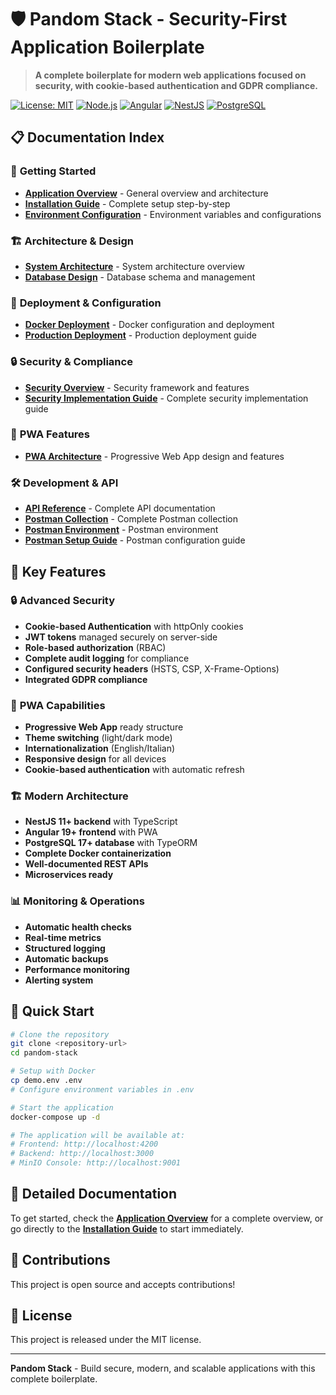 # 🛡️ Pandom Stack - Security-First Application Boilerplate

> **A complete boilerplate for modern web applications focused on security, with cookie-based authentication and GDPR compliance.**

[![License: MIT](https://img.shields.io/badge/License-MIT-yellow.svg)](https://opensource.org/licenses/MIT)
[![Node.js](https://img.shields.io/badge/Node.js-18+-green.svg)](https://nodejs.org/)
[![Angular](https://img.shields.io/badge/Angular-19+-red.svg)](https://angular.io/)
[![NestJS](https://img.shields.io/badge/NestJS-11+-red.svg)](https://nestjs.com/)
[![PostgreSQL](https://img.shields.io/badge/PostgreSQL-17+-blue.svg)](https://www.postgresql.org/)

## 📋 Documentation Index

### 🚀 **Getting Started**
- [**Application Overview**](./overview.md) - General overview and architecture
- [**Installation Guide**](./installation.md) - Complete setup step-by-step
- [**Environment Configuration**](./configuration/environment-vars.md) - Environment variables and configurations

### 🏗️ **Architecture & Design**
- [**System Architecture**](./architecture/system-architecture.md) - System architecture overview
- [**Database Design**](./architecture/database-design.md) - Database schema and management

### 🐳 **Deployment & Configuration**
- [**Docker Deployment**](./configuration/docker-deployment.md) - Docker configuration and deployment
- [**Production Deployment**](./deployment/production-deployment-guide.md) - Production deployment guide

### 🔒 **Security & Compliance**
- [**Security Overview**](./security/security-overview.md) - Security framework and features
- [**Security Implementation Guide**](./security/security-implementation-guide.md) - Complete security implementation guide

### 📱 **PWA Features**
- [**PWA Architecture**](./architecture/system-architecture.md#pwa-architecture) - Progressive Web App design and features

### 🛠️ **Development & API**
- [**API Reference**](./api/api-reference.md) - Complete API documentation
- [**Postman Collection**](./api/pandom-postman-collection.json) - Complete Postman collection
- [**Postman Environment**](./api/pandom-postman-environment.json) - Postman environment
- [**Postman Setup Guide**](./api/postman-setup-guide.md) - Postman configuration guide

## 🎯 **Key Features**

### 🔒 **Advanced Security**
- **Cookie-based Authentication** with httpOnly cookies
- **JWT tokens** managed securely on server-side
- **Role-based authorization** (RBAC)
- **Complete audit logging** for compliance
- **Configured security headers** (HSTS, CSP, X-Frame-Options)
- **Integrated GDPR compliance**

### 📱 **PWA Capabilities**
- **Progressive Web App** ready structure
- **Theme switching** (light/dark mode)
- **Internationalization** (English/Italian)
- **Responsive design** for all devices
- **Cookie-based authentication** with automatic refresh

### 🏗️ **Modern Architecture**
- **NestJS 11+ backend** with TypeScript
- **Angular 19+ frontend** with PWA
- **PostgreSQL 17+ database** with TypeORM
- **Complete Docker containerization**
- **Well-documented REST APIs**
- **Microservices ready**

### 📊 **Monitoring & Operations**
- **Automatic health checks**
- **Real-time metrics**
- **Structured logging**
- **Automatic backups**
- **Performance monitoring**
- **Alerting system**

## 🚀 **Quick Start**

```bash
# Clone the repository
git clone <repository-url>
cd pandom-stack

# Setup with Docker
cp demo.env .env
# Configure environment variables in .env

# Start the application
docker-compose up -d

# The application will be available at:
# Frontend: http://localhost:4200
# Backend: http://localhost:3000
# MinIO Console: http://localhost:9001
```

## 📖 **Detailed Documentation**

To get started, check the [**Application Overview**](./overview.md) for a complete overview, or go directly to the [**Installation Guide**](./installation.md) to start immediately.

## 🤝 **Contributions**

This project is open source and accepts contributions!

## 📄 **License**

This project is released under the MIT license.

---

**Pandom Stack** - Build secure, modern, and scalable applications with this complete boilerplate.
